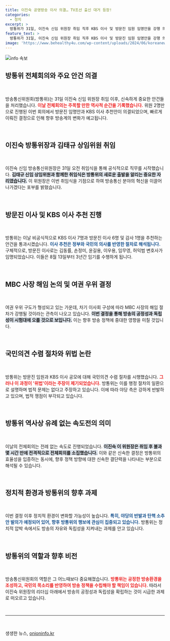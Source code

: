 ```yaml
---
title: 이진숙 공영방송 이사 의결… TV조선 출신 대거 등장!
categories:
  - 정치
excerpt: >
  방통위가 31일, 이진숙 신임 위원장 취임 직후 KBS 이사 및 방문진 임원 임명안을 강행 의결했습니다. 여권 위주로 구성된 새로운 이사회가 MBC 사장 해임 과정에 영향을 미칠 전망입니다. 이 모든 결정은 논란 속 비공식 회의를 통해 이루어졌습니다.
feature_text: >
  방통위가 31일, 이진숙 신임 위원장 취임 직후 KBS 이사 및 방문진 임원 임명안을 강행 의결했습니다. 여권 위주로 구성된 새로운 이사회가 MBC 사장 해임 과정에 영향을 미칠 전망입니다. 이 모든 결정은 논란 속 비공식 회의를 통해 이루어졌습니다.
image: 'https://www.behealthy4u.com/wp-content/uploads/2024/06/koreanews.jpg'
---
```


<p><img src="https://www.behealthy4u.com/wp-content/uploads/2024/06/koreanews.jpg" alt="info 속보" /></p>

<h2 data-ke-size="size26">방통위 전체회의와 주요 안건 의결</h2>

<p data-ke-size="size16">&nbsp;</p>

<p>방송통신위원회(방통위)는 31일 이진숙 신임 위원장 취임 이후, 신속하게 중요한 안건들을 처리했습니다. <b><span style="color: #ee2323;">이날 전체회의는 주목할 만한 역사적 순간을 기록했습니다.</span></b> 위원 2명만으로 진행된 이번 회의에서 방문진 임명안과 KBS 이사 추천안이 의결되었으며, 빠르게 이뤄진 결정으로 인해 향후 방송계의 변화가 예고됩니다.</p>

<p data-ke-size="size16">&nbsp;</p>

<h2 data-ke-size="size26">이진숙 방통위장과 김태규 상임위원 취임</h2>

<p data-ke-size="size16">&nbsp;</p>

<p>이진숙 신임 방송통신위원장은 31일 오전 취임식을 통해 공식적으로 직무를 시작했습니다. <b><span style="background-color: #21538527;">김태규 신임 상임위원과 함께한 취임식은 방통위의 새로운 출발을 알리는 중요한 자리였습니다.</span></b> 이 위원장은 이번 취임식을 기점으로 하여 방송통신 분야의 혁신을 이끌어 나가겠다는 포부를 밝혔습니다.</p>

<p data-ke-size="size16">&nbsp;</p>

<h2 data-ke-size="size26">방문진 이사 및 KBS 이사 추천 진행</h2>

<p data-ke-size="size16">&nbsp;</p>

<p>방통위는 이날 비공식적으로 KBS 이사 7명과 방문진 이사 6명 및 감사 1명을 추천하는 안건을 통과시켰습니다. <b><span style="color: #1a5490;">이사 추천은 정부와 국민의 의사를 반영한 절차로 해석됩니다.</span></b> 구체적으로, 방문진 이사로는 김동률, 손정미, 윤길용, 이우용, 임무영, 허익범 변호사가 임명되었습니다. 이들은 8월 13일부터 3년간 임기를 수행하게 됩니다.</p>

<p data-ke-size="size16">&nbsp;</p>

<h2 data-ke-size="size26">MBC 사장 해임 논의 및 여권 우위 결정</h2>

<p data-ke-size="size16">&nbsp;</p>

<p>여권 우위 구도가 형성되고 있는 가운데, 차기 이사회 구성에 따라 MBC 사장의 해임 절차가 강행될 것이라는 관측이 나오고 있습니다. <b><span style="background-color: #21538527;">이번 결정을 통해 방송의 공정성과 독립성이 시험대에 오를 것으로 보입니다.</span></b> 이는 향후 방송 정책에 중대한 영향을 미칠 것입니다.</p>

<p data-ke-size="size16">&nbsp;</p>

<h2 data-ke-size="size26">국민의견 수렴 절차와 위법 논란</h2>

<p data-ke-size="size16">&nbsp;</p>

<p>방통위는 방문진 임원과 KBS 이사 공모에 대해 국민의견 수렴 절차를 시행했습니다. <b><span style="color: #ee2323;">그러나 이 과정이 '위법'이라는 주장이 제기되었습니다.</span></b> 방통위는 이를 행정 절차의 일환으로 설명하며 법적 문제는 없다고 주장하고 있습니다. 이에 따라 야당 측은 강하게 반발하고 있으며, 법적 쟁점이 부각되고 있습니다.</p>

<p data-ke-size="size16">&nbsp;</p>

<h2 data-ke-size="size26">방통위 역사상 유례 없는 속도전의 의미</h2>

<p data-ke-size="size16">&nbsp;</p>

<p>이날의 전체회의는 전례 없는 속도로 진행되었습니다. <b><span style="background-color: #21538527;">이진숙 이 위원장은 취임 후 불과 몇 시간 만에 전격적으로 전체회의를 소집했습니다.</span></b> 이와 같은 신속한 결정은 방통위의 효율성을 입증하는 동시에, 향후 정책 방향에 대한 신속한 결단력을 나타내는 부분으로 해석될 수 있습니다.</p>

<p data-ke-size="size16">&nbsp;</p>

<h2 data-ke-size="size26">정치적 환경과 방통위의 향후 과제</h2>

<p data-ke-size="size16">&nbsp;</p>

<p>이번 결정 이후 정치적 환경이 변화할 가능성이 높습니다. <b><span style="color: #1a5490;">특히, 야당의 반발과 탄핵 소추안 발의가 예정되어 있어, 향후 방통위의 행보에 관심이 집중되고 있습니다.</span></b> 방통위는 정치적 압박 속에서도 방송의 자유와 독립성을 지켜내는 과제를 안고 있습니다.</p>

<p data-ke-size="size16">&nbsp;</p>

<h2 data-ke-size="size26">방통위의 역할과 향후 비전</h2>

<p data-ke-size="size16">&nbsp;</p>

<p>방송통신위원회의 역할은 그 어느때보다 중요해졌습니다. <b><span style="color: #ee2323;">방통위는 공정한 방송환경을 조성하고, 국민의 목소리를 반영하여 방송 정책을 수립해야 할 책임이 있습니다.</span></b> 따라서 이진숙 위원장의 리더십 아래에서 방송의 공정성과 독립성을 확립하는 것이 시급한 과제로 떠오르고 있습니다.</p>

<p data-ke-size="size16">&nbsp;</p>

<hr>

<p data-ke-size="size16">&nbsp;</p>
생생한 뉴스, <a href="https://onioninfo.kr" rel="dofollow">onioninfo.kr</a>


